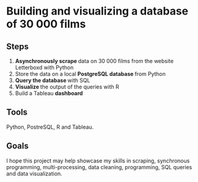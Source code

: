 # Building and visualizing a database of 30 000 films


## Steps

1. <b> Asynchronously scrape </b> data on 30 000 films from the website Letterboxd with Python
2. Store the data on a local <b> PostgreSQL database </b> from Python
3. <b> Query the database </b> with SQL
4. <b> Visualize </b> the output of the queries with R
5. Build a Tableau <b> dashboard </b> 

## Tools

Python, PostreSQL, R and Tableau.


## Goals

I hope this project may help showcase my skills in scraping, synchronous programming, multi-processing, data cleaning, programming, SQL queries and data visualization.